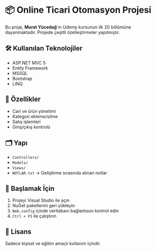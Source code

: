 # 📦 Online Ticari Otomasyon Projesi

Bu proje, **Murat Yücedağ**'ın Udemy kursunun ilk 20 bölümüne dayanmaktadır. Projede çeşitli özelleştirmeler yapılmıştır.

## 🛠 Kullanılan Teknolojiler
- ASP.NET MVC 5  
- Entity Framework  
- MSSQL  
- Bootstrap  
- LINQ  

## 🔧 Özellikler
- Cari ve ürün yönetimi  
- Kategori ekleme/silme  
- Satış işlemleri  
- Giriş/çıkış kontrolü  

## 🗂 Yapı
- `Controllers/`  
- `Models/`  
- `Views/`  
- `NOTLAR.txt` → Geliştirme sırasında alınan notlar

## 🚀 Başlamak İçin
1. Projeyi Visual Studio ile açın  
2. NuGet paketlerini geri yükleyin  
3. `Web.config` içinde veritabanı bağlantısını kontrol edin  
4. `Ctrl + F5` ile çalıştırın

## 🧾 Lisans
Sadece kişisel ve eğitim amaçlı kullanım içindir.
